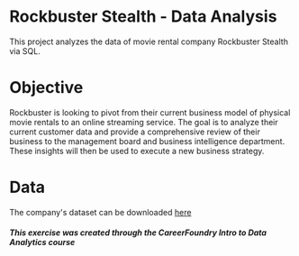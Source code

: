 # Rockbuster Stealth - Data Analysis

This project analyzes the data of movie rental company Rockbuster Stealth via SQL.

# Objective
Rockbuster is looking to pivot from their current business model of physical movie rentals to an online streaming service. The goal is to analyze their current customer data and provide a comprehensive review of their business to the management board and business intelligence department. These insights will then be used to execute a new business strategy.

# Data
The company's dataset can be downloaded [here](http://www.postgresqltutorial.com/wp-content/uploads/2019/05/dvdrental.zip) 

##### This exercise was created through the CareerFoundry Intro to Data Analytics course 

